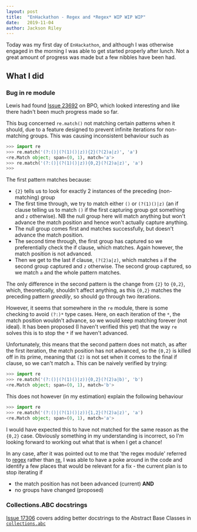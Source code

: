 ```yaml
---
layout: post
title:  "EnHackathon - Regex and *Regex* WIP WIP WIP"
date:   2019-11-04
author: Jackson Riley
---
```



Today was my first day of `EnHackathon`, and although I was otherwise engaged in the morning I was able to get started properly after lunch. Not a great amount of progress was made but a few nibbles have been had.


## What I did

### Bug in re module

Lewis had found [Issue 23692](https://bugs.python.org/issue23692) on BPO, which looked interesting and like there hadn't been much progress made so far.

This bug concerned `re.match()` not matching certain patterns when it should, due to a feature designed to prevent infinite iterations for non-matching groups. This was causing inconsistent behaviour such as

```python
>>> import re
>>> re.match('(?:()|(?(1)()|z)){2}(?(2)a|z)', 'a')
<re.Match object; span=(0, 1), match='a'>
>>> re.match('(?:()|(?(1)()|z)){0,2}(?(2)a|z)', 'a')
>>>
```

The first pattern matches because:
- `{2}` tells us to look for exactly 2 instances of the preceding (non-matching) group
 - The first time through, we try to match either `()` or `(?(1)()|z)` (an if clause telling us to match `()` if the first capturing group got something and `z` otherwise). NB the null group here will match anything but won't advance the match position and hence won't actually capture anything.
 - The null group comes first and matches successfully, but doesn't advance the match position.
 - The second time through, the first group has captured so we preferentially check the if clause, which matches. Again however, the match position is not advanced.
 - Then we get to the last if clause, `(?(2)a|z)`, which matches `a` if the second group captured and `z` otherwise. The second group captured, so we match `a` and the whole pattern matches.

The only difference in the second pattern is the change from `{2}` to `{0,2}`, which, theoretically, shouldn't affect anything, as this `{0,2}` matches the preceding pattern *greedily*, so should go through two iterations.

However, it seems that somewhere in the `re` module, there is some checking to avoid `(?:)*` type cases. Here, on each iteration of the `*`, the match position wouldn't advance, so we would keep matching forever (not ideal). It has been proposed (I haven't verified this yet) that the way `re` solves this is to stop the `*` if we haven't advanced.

Unfortunately, this means that the second pattern does not match, as after the first iteration, the match position has not advanced, so the `{0,2}` is killed off in its prime, meaning that `(2)` is not set when it comes to the final if clause, so we can't match `a`. This can be naively verified by trying:

```python
>>> import re
>>> re.match('(?:()|(?(1)()|z)){0,2}(?(2)a|b)', 'b')
<re.Match object; span=(0, 1), match='b'>
```

This does not however (in my estimation) explain the following behaviour

```python
>>> import re
>>> re.match('(?:()|(?(1)()|z)){1,2}(?(2)a|z)', 'a')
<re.Match object; span=(0, 1), match='a'>
```

I would have expected this to have not matched for the same reason as the `{0,2}` case. Obviously something in my understanding is incorrect, so I'm looking forward to working out what that is when I get a chance!

In any case, after it was pointed out to me that 'the regex module' referred to [regex](https://pypi.org/project/regex/) rather than [re](https://docs.python.org/3/library/re.html), I was able to have a poke around in the code and identify a few places that would be relevant for a fix - the current plan is to stop iterating if
- the match position has not been advanced (current) **AND**
- no groups have changed (proposed)


### Collections.ABC docstrings

[Issue 17306](https://bugs.python.org/issue17306) covers adding better docstrings to the Abstract Base Classes in [`collections.abc`](https://docs.python.org/3/library/collections.abc.html)

